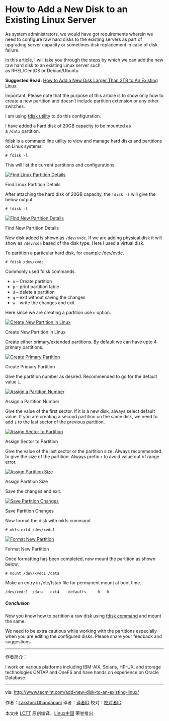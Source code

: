 How to Add a New Disk to an Existing Linux Server
============================================================


As system administrators, we would have got requirements wherein we need to configure raw hard disks to the existing servers as part of upgrading server capacity or sometimes disk replacement in case of disk failure.

In this article, I will take you through the steps by which we can add the new raw hard disk to an existing Linux server such as RHEL/CentOS or Debian/Ubuntu.

**Suggested Read:** [How to Add a New Disk Larger Than 2TB to An Existing Linux][1]

Important: Please note that the purpose of this article is to show only how to create a new partition and doesn’t include partition extension or any other switches.

I am using [fdisk utility][2] to do this configuration.

I have added a hard disk of 20GB capacity to be mounted as a `/data` partition.

fdisk is a command line utility to view and manage hard disks and partitions on Linux systems.

```
# fdisk -l
```

This will list the current partitions and configurations.

[
 ![Find Linux Partition Details](http://www.tecmint.com/wp-content/uploads/2017/03/Find-Linux-Partition-Details.png) 
][3]

Find Linux Partition Details

After attaching the hard disk of 20GB capacity, the `fdisk -l` will give the below output.

```
# fdisk -l
```
[
 ![Find New Partition Details](http://www.tecmint.com/wp-content/uploads/2017/03/Find-New-Partition-Details.png) 
][4]

Find New Partition Details

New disk added is shown as `/dev/xvdc`. If we are adding physical disk it will show as `/dev/sda` based of the disk type. Here I used a virtual disk.

To partition a particular hard disk, for example /dev/xvdc.

```
# fdisk /dev/xvdc
```

Commonly used fdisk commands.

*   `n` – Create partition
*   `p` – print partition table
*   `d` – delete a partition
*   `q` – exit without saving the changes
*   `w` – write the changes and exit.

Here since we are creating a partition use `n` option.

[
 ![Create New Partition in Linux](http://www.tecmint.com/wp-content/uploads/2017/03/Create-New-Partition-in-Linux.png) 
][5]

Create New Partition in Linux

Create either primary/extended partitions. By default we can have upto 4 primary partitions.

[
 ![Create Primary Partition](http://www.tecmint.com/wp-content/uploads/2017/03/Create-Primary-Partition.png) 
][6]

Create Primary Partition

Give the partition number as desired. Recommended to go for the default value `1`.

[
 ![Assign a Partition Number](http://www.tecmint.com/wp-content/uploads/2017/03/Assign-a-Partition-Number.png) 
][7]

Assign a Partition Number

Give the value of the first sector. If it is a new disk, always select default value. If you are creating a second partition on the same disk, we need to add `1` to the last sector of the previous partition.

[
 ![Assign Sector to Partition](http://www.tecmint.com/wp-content/uploads/2017/03/Assign-Sector-to-Partition.png) 
][8]

Assign Sector to Partition

Give the value of the last sector or the partition size. Always recommended to give the size of the partition. Always prefix `+` to avoid value out of range error.

[
 ![Assign Partition Size](http://www.tecmint.com/wp-content/uploads/2017/03/Assign-Partition-Size.png) 
][9]

Assign Partition Size

Save the changes and exit.

[
 ![Save Partition Changes](http://www.tecmint.com/wp-content/uploads/2017/03/Save-Partition-Changes.png) 
][10]

Save Partition Changes

Now format the disk with mkfs command.

```
# mkfs.ext4 /dev/xvdc1
```
[
 ![Format New Partition](http://www.tecmint.com/wp-content/uploads/2017/03/Format-New-Partition.png) 
][11]

Format New Partition

Once formatting has been completed, now mount the partition as shown below.

```
# mount /dev/xvdc1 /data
```

Make an entry in /etc/fstab file for permanent mount at boot time.

```
/dev/xvdc1	/data	ext4	defaults     0   0
```

##### Conclusion

Now you know how to partition a raw disk using [fdisk command][12] and mount the same.

We need to be extra cautious while working with the partitions especially when you are editing the configured disks. Please share your feedback and suggestions.

--------------------------------------------------------------------------------

作者简介：

I work on various platforms including IBM-AIX, Solaris, HP-UX, and storage technologies ONTAP and OneFS and have hands on experience on Oracle Database.

-----------------------

via: http://www.tecmint.com/add-new-disk-to-an-existing-linux/

作者：[Lakshmi Dhandapani][a]
译者：[译者ID](https://github.com/译者ID)
校对：[校对者ID](https://github.com/校对者ID)

本文由 [LCTT](https://github.com/LCTT/TranslateProject) 原创编译，[Linux中国](https://linux.cn/) 荣誉推出

[a]:http://www.tecmint.com/author/lakshmi/
[1]:http://www.tecmint.com/add-disk-larger-than-2tb-to-an-existing-linux/
[2]:http://www.tecmint.com/fdisk-commands-to-manage-linux-disk-partitions/
[3]:http://www.tecmint.com/wp-content/uploads/2017/03/Find-Linux-Partition-Details.png
[4]:http://www.tecmint.com/wp-content/uploads/2017/03/Find-New-Partition-Details.png
[5]:http://www.tecmint.com/wp-content/uploads/2017/03/Create-New-Partition-in-Linux.png
[6]:http://www.tecmint.com/wp-content/uploads/2017/03/Create-Primary-Partition.png
[7]:http://www.tecmint.com/wp-content/uploads/2017/03/Assign-a-Partition-Number.png
[8]:http://www.tecmint.com/wp-content/uploads/2017/03/Assign-Sector-to-Partition.png
[9]:http://www.tecmint.com/wp-content/uploads/2017/03/Assign-Partition-Size.png
[10]:http://www.tecmint.com/wp-content/uploads/2017/03/Save-Partition-Changes.png
[11]:http://www.tecmint.com/wp-content/uploads/2017/03/Format-New-Partition.png
[12]:http://www.tecmint.com/fdisk-commands-to-manage-linux-disk-partitions/
[13]:http://www.tecmint.com/author/lakshmi/
[14]:http://www.tecmint.com/10-useful-free-linux-ebooks-for-newbies-and-administrators/
[15]:http://www.tecmint.com/free-linux-shell-scripting-books/
